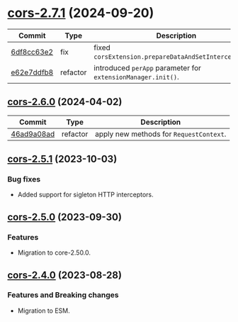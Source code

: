 <a name="cors-2.7.1"></a>
# [cors-2.7.1](https://github.com/ditsmod/ditsmod/releases/tag/cors-2.7.1) (2024-09-20)

| Commit | Type | Description |
| -- | -- | -- |
| [6df8cc63e2](https://github.com/ditsmod/ditsmod/commit/6df8cc63e2f5857) | fix | fixed `corsExtension.prepareDataAndSetInterceptors()`. |
| [e62e7ddfb8](https://github.com/ditsmod/ditsmod/commit/e62e7ddfb8c690) | refactor | introduced `perApp` parameter for `extensionManager.init()`. |

<a name="cors-2.6.0"></a>
## [cors-2.6.0](https://github.com/ditsmod/ditsmod/releases/tag/cors-2.6.0) (2024-04-02)

| Commit | Type | Description |
| -- | -- | -- |
| [46ad9a08ad](https://github.com/ditsmod/ditsmod/commit/46ad9a08ad47176fc4886186b14ea656c019fea4) | refactor | apply new methods for `RequestContext`. |

<a name="cors-2.5.1"></a>
## [cors-2.5.1](https://github.com/ditsmod/ditsmod/releases/tag/cors-2.5.1) (2023-10-03)

### Bug fixes

- Added support for sigleton HTTP interceptors.

<a name="cors-2.5.0"></a>
## [cors-2.5.0](https://github.com/ditsmod/ditsmod/releases/tag/cors-2.5.0) (2023-09-30)

### Features

- Migration to core-2.50.0.

<a name="cors-2.4.0"></a>
## [cors-2.4.0](https://github.com/ditsmod/ditsmod/releases/tag/cors-2.4.0) (2023-08-28)

### Features and Breaking changes

- Migration to ESM.
